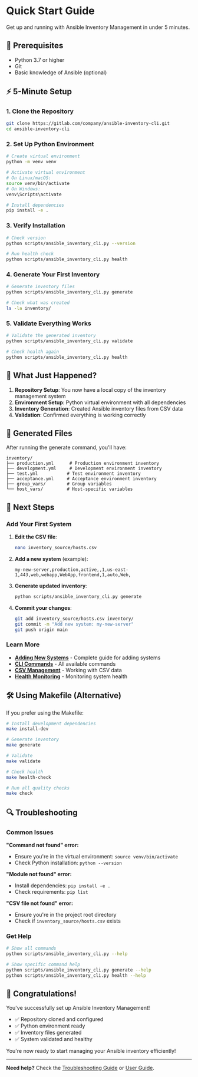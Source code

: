 # Quick Start Guide

Get up and running with Ansible Inventory Management in under 5 minutes.

## 🚀 Prerequisites

- Python 3.7 or higher
- Git
- Basic knowledge of Ansible (optional)

## ⚡ 5-Minute Setup

### 1. Clone the Repository

```bash
git clone https://gitlab.com/company/ansible-inventory-cli.git
cd ansible-inventory-cli
```

### 2. Set Up Python Environment

```bash
# Create virtual environment
python -m venv venv

# Activate virtual environment
# On Linux/macOS:
source venv/bin/activate
# On Windows:
venv\Scripts\activate

# Install dependencies
pip install -e .
```

### 3. Verify Installation

```bash
# Check version
python scripts/ansible_inventory_cli.py --version

# Run health check
python scripts/ansible_inventory_cli.py health
```

### 4. Generate Your First Inventory

```bash
# Generate inventory files
python scripts/ansible_inventory_cli.py generate

# Check what was created
ls -la inventory/
```

### 5. Validate Everything Works

```bash
# Validate the generated inventory
python scripts/ansible_inventory_cli.py validate

# Check health again
python scripts/ansible_inventory_cli.py health
```

## 🎯 What Just Happened?

1. **Repository Setup**: You now have a local copy of the inventory management system
2. **Environment Setup**: Python virtual environment with all dependencies
3. **Inventory Generation**: Created Ansible inventory files from CSV data
4. **Validation**: Confirmed everything is working correctly

## 📁 Generated Files

After running the generate command, you'll have:

```
inventory/
├── production.yml      # Production environment inventory
├── development.yml     # Development environment inventory
├── test.yml           # Test environment inventory
├── acceptance.yml     # Acceptance environment inventory
├── group_vars/        # Group variables
└── host_vars/         # Host-specific variables
```

## 🔧 Next Steps

### Add Your First System

1. **Edit the CSV file**:
   ```bash
   nano inventory_source/hosts.csv
   ```

2. **Add a new system** (example):
   ```csv
   my-new-server,production,active,,1,us-east-1,443,web,webapp,WebApp,frontend,1,auto,Web,
   ```

3. **Generate updated inventory**:
   ```bash
   python scripts/ansible_inventory_cli.py generate
   ```

4. **Commit your changes**:
   ```bash
   git add inventory_source/hosts.csv inventory/
   git commit -m "Add new system: my-new-server"
   git push origin main
   ```

### Learn More

- **[Adding New Systems](adding-systems.md)** - Complete guide for adding systems
- **[CLI Commands](../user-guide/cli-commands.md)** - All available commands
- **[CSV Management](../user-guide/csv-management.md)** - Working with CSV data
- **[Health Monitoring](../user-guide/health-monitoring.md)** - Monitoring system health

## 🛠️ Using Makefile (Alternative)

If you prefer using the Makefile:

```bash
# Install development dependencies
make install-dev

# Generate inventory
make generate

# Validate
make validate

# Check health
make health-check

# Run all quality checks
make check
```

## 🔍 Troubleshooting

### Common Issues

**"Command not found" error:**
- Ensure you're in the virtual environment: `source venv/bin/activate`
- Check Python installation: `python --version`

**"Module not found" error:**
- Install dependencies: `pip install -e .`
- Check requirements: `pip list`

**"CSV file not found" error:**
- Ensure you're in the project root directory
- Check if `inventory_source/hosts.csv` exists

### Get Help

```bash
# Show all commands
python scripts/ansible_inventory_cli.py --help

# Show specific command help
python scripts/ansible_inventory_cli.py generate --help
python scripts/ansible_inventory_cli.py health --help
```

## 🎉 Congratulations!

You've successfully set up Ansible Inventory Management! 

- ✅ Repository cloned and configured
- ✅ Python environment ready
- ✅ Inventory files generated
- ✅ System validated and healthy

You're now ready to start managing your Ansible inventory efficiently!

---

**Need help?** Check the [Troubleshooting Guide](../operations/troubleshooting.md) or [User Guide](../user-guide/overview.md). 